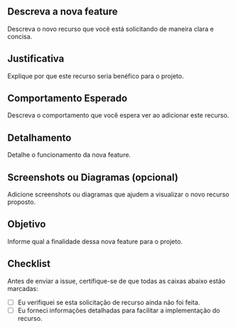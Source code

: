 ## Descreva a nova feature

Descreva o novo recurso que você está solicitando de maneira clara e concisa.

## Justificativa

Explique por que este recurso seria benéfico para o projeto.

## Comportamento Esperado

Descreva o comportamento que você espera ver ao adicionar este recurso.

## Detalhamento

Detalhe o funcionamento da nova feature.

## Screenshots ou Diagramas (opcional)

Adicione screenshots ou diagramas que ajudem a visualizar o novo recurso proposto.

## Objetivo

Informe qual a finalidade dessa nova feature para o projeto.

## Checklist

Antes de enviar a issue, certifique-se de que todas as caixas abaixo estão marcadas:

- [ ] Eu verifiquei se esta solicitação de recurso ainda não foi feita.
- [ ] Eu forneci informações detalhadas para facilitar a implementação do recurso.
